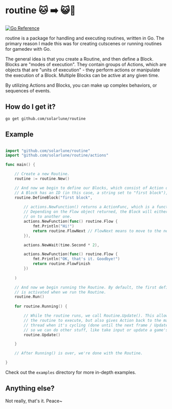 # routine 🐱 ➡️ 😺💬

[![Go Reference](https://pkg.go.dev/badge/github.com/SolarLune/routine.svg)](https://pkg.go.dev/github.com/SolarLune/routine)

routine is a package for handling and executing routines, written in Go. The primary reason I made this was for creating cutscenes or running routines for gamedev with Go.

The general idea is that you create a Routine, and then define a Block. Blocks are "modes of execution". They contain groups of Actions, which are objects that are "units of execution" - they perform actions or manipulate the execution of a Block. Multiple Blocks can be active at any given time.

By utilizing Actions and Blocks, you can make up complex behaviors, or sequences of events.

## How do I get it?

`go get github.com/solarlune/routine`

## Example

```go

import "github.com/solarlune/routine"
import "github.com/solarlune/routine/actions"

func main() {

    // Create a new Routine.
    routine := routine.New()

    // And now we begin to define our Blocks, which consist of Action objects that execute in sequence.
    // A Block has an ID (in this case, a string set to "first block"), but the ID can be anything.
    routine.DefineBlock("first block", 
    
        // actions.NewFunction() returns a ActionFunc, which is a function that will run the action provided.
        // Depending on the Flow object returned, the Block will either idle on this Action, or move
        // on to another one.
        actions.NewFunction(func() routine.Flow { 
            fmt.Println("Hi!")
            return routine.FlowNext // FlowNext means to move to the next Action.
        }),

        actions.NewWait(time.Second * 2),

        actions.NewFunction(func() routine.Flow { 
            fmt.Println("OK, that's it. Goodbye!")
            return routine.FlowFinish 
        })
    
    )

    // And now we begin running the Routine. By default, the first defined Block
    // is activated when we run the Routine.
    routine.Run()
    
    for routine.Running() {

        // While the routine runs, we call Routine.Update(). This allows
        // the routine to execute, but also gives Action back to the main
        // thread when it's cycling (done until the next frame / Update() call) 
        // so we can do other stuff, like take input or update a game's screen.
        routine.Update()

    }

    // After Running() is over, we're done with the Routine.

}

```

Check out the `examples` directory for more in-depth examples.

## Anything else?

Not really, that's it. Peace~